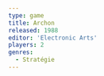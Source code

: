 ```yaml
---
type: game
title: Archon
released: 1988
editor: 'Electronic Arts'
players: 2
genres:
  - Stratégie
---
```

